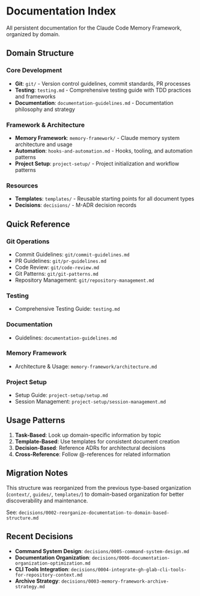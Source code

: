 # Documentation Index

All persistent documentation for the Claude Code Memory Framework, organized by domain.

## Domain Structure

### Core Development

- **Git**: `git/` - Version control guidelines, commit standards, PR processes
- **Testing**: `testing.md` - Comprehensive testing guide with TDD practices and frameworks
- **Documentation**: `documentation-guidelines.md` - Documentation philosophy and strategy

### Framework & Architecture

- **Memory Framework**: `memory-framework/` - Claude memory system architecture and usage
- **Automation**: `hooks-and-automation.md` - Hooks, tooling, and automation patterns
- **Project Setup**: `project-setup/` - Project initialization and workflow patterns

### Resources

- **Templates**: `templates/` - Reusable starting points for all document types
- **Decisions**: `decisions/` - M-ADR decision records

## Quick Reference

### Git Operations

- Commit Guidelines: `git/commit-guidelines.md`
- PR Guidelines: `git/pr-guidelines.md`
- Code Review: `git/code-review.md`
- Git Patterns: `git/git-patterns.md`
- Repository Management: `git/repository-management.md`

### Testing

- Comprehensive Testing Guide: `testing.md`

### Documentation

- Guidelines: `documentation-guidelines.md`

### Memory Framework

- Architecture & Usage: `memory-framework/architecture.md`

### Project Setup

- Setup Guide: `project-setup/setup.md`
- Session Management: `project-setup/session-management.md`

## Usage Patterns

1. **Task-Based**: Look up domain-specific information by topic
2. **Template-Based**: Use templates for consistent document creation
3. **Decision-Based**: Reference ADRs for architectural decisions
4. **Cross-Reference**: Follow @-references for related information

## Migration Notes

This structure was reorganized from the previous type-based organization (`context/`, `guides/`, `templates/`) to domain-based organization for better discoverability and maintenance.

See: `decisions/0002-reorganize-documentation-to-domain-based-structure.md`

## Recent Decisions

- **Command System Design**: `decisions/0005-command-system-design.md`
- **Documentation Organization**: `decisions/0006-documentation-organization-optimization.md`
- **CLI Tools Integration**: `decisions/0004-integrate-gh-glab-cli-tools-for-repository-context.md`
- **Archive Strategy**: `decisions/0003-memory-framework-archive-strategy.md`
